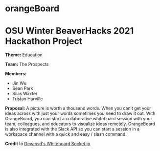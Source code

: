# orangeBoard

# OSU Winter BeaverHacks 2021 Hackathon Project

**Theme:** Education

**Team:** The Prospects

**Members:**

- Jin Wu
- Sean Park
- Silas Waxter
- Tristan Harville

**Proposal:**
A picture is worth a thousand words. When you can’t get your ideas across with just your words sometimes you need to draw it out. With OrangeBoard, you can start a collaborative whiteboard session with your team, colleagues, and educators to visualize ideas remotely. OrangeBoard is also integrated with the Slack API so you can start a session in a workspace channel with a quick and easy / slash command.

**Credit** to [Devansd's Whiteboard Socket.io](https://github.com/devansvd/whiteboard-socketio).
